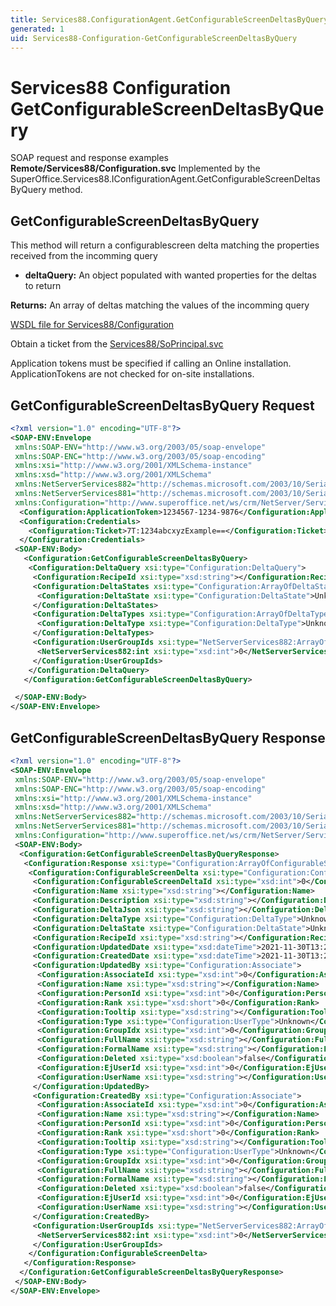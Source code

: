 ```yaml
---
title: Services88.ConfigurationAgent.GetConfigurableScreenDeltasByQuery SOAP
generated: 1
uid: Services88-Configuration-GetConfigurableScreenDeltasByQuery
---
```


# Services88 Configuration GetConfigurableScreenDeltasByQuery

SOAP request and response examples **Remote/Services88/Configuration.svc**
Implemented by the <see cref="M:SuperOffice.Services88.IConfigurationAgent.GetConfigurableScreenDeltasByQuery">SuperOffice.Services88.IConfigurationAgent.GetConfigurableScreenDeltasByQuery</see> method.

## GetConfigurableScreenDeltasByQuery

This method will return a configurablescreen delta matching the properties received from the incomming query

* **deltaQuery:** An object populated with wanted properties for the deltas to return

**Returns:** An array of deltas matching the values of the incomming query


[WSDL file for Services88/Configuration](../Services88-Configuration.md)

Obtain a ticket from the [Services88/SoPrincipal.svc](../SoPrincipal/index.md)

Application tokens must be specified if calling an Online installation. ApplicationTokens are not checked for on-site installations.

## GetConfigurableScreenDeltasByQuery Request

```xml
<?xml version="1.0" encoding="UTF-8"?>
<SOAP-ENV:Envelope
 xmlns:SOAP-ENV="http://www.w3.org/2003/05/soap-envelope"
 xmlns:SOAP-ENC="http://www.w3.org/2003/05/soap-encoding"
 xmlns:xsi="http://www.w3.org/2001/XMLSchema-instance"
 xmlns:xsd="http://www.w3.org/2001/XMLSchema"
 xmlns:NetServerServices882="http://schemas.microsoft.com/2003/10/Serialization/Arrays"
 xmlns:NetServerServices881="http://schemas.microsoft.com/2003/10/Serialization/"
 xmlns:Configuration="http://www.superoffice.net/ws/crm/NetServer/Services88">
  <Configuration:ApplicationToken>1234567-1234-9876</Configuration:ApplicationToken>
  <Configuration:Credentials>
    <Configuration:Ticket>7T:1234abcxyzExample==</Configuration:Ticket>
  </Configuration:Credentials>
 <SOAP-ENV:Body>
   <Configuration:GetConfigurableScreenDeltasByQuery>
    <Configuration:DeltaQuery xsi:type="Configuration:DeltaQuery">
     <Configuration:RecipeId xsi:type="xsd:string"></Configuration:RecipeId>
     <Configuration:DeltaStates xsi:type="Configuration:ArrayOfDeltaState">
      <Configuration:DeltaState xsi:type="Configuration:DeltaState">Unknown</Configuration:DeltaState>
     </Configuration:DeltaStates>
     <Configuration:DeltaTypes xsi:type="Configuration:ArrayOfDeltaType">
      <Configuration:DeltaType xsi:type="Configuration:DeltaType">Unknown</Configuration:DeltaType>
     </Configuration:DeltaTypes>
     <Configuration:UserGroupIds xsi:type="NetServerServices882:ArrayOfint">
      <NetServerServices882:int xsi:type="xsd:int">0</NetServerServices882:int>
     </Configuration:UserGroupIds>
    </Configuration:DeltaQuery>
   </Configuration:GetConfigurableScreenDeltasByQuery>

 </SOAP-ENV:Body>
</SOAP-ENV:Envelope>

```


## GetConfigurableScreenDeltasByQuery Response

```xml
<?xml version="1.0" encoding="UTF-8"?>
<SOAP-ENV:Envelope
 xmlns:SOAP-ENV="http://www.w3.org/2003/05/soap-envelope"
 xmlns:SOAP-ENC="http://www.w3.org/2003/05/soap-encoding"
 xmlns:xsi="http://www.w3.org/2001/XMLSchema-instance"
 xmlns:xsd="http://www.w3.org/2001/XMLSchema"
 xmlns:NetServerServices882="http://schemas.microsoft.com/2003/10/Serialization/Arrays"
 xmlns:NetServerServices881="http://schemas.microsoft.com/2003/10/Serialization/"
 xmlns:Configuration="http://www.superoffice.net/ws/crm/NetServer/Services88">
 <SOAP-ENV:Body>
  <Configuration:GetConfigurableScreenDeltasByQueryResponse>
   <Configuration:Response xsi:type="Configuration:ArrayOfConfigurableScreenDelta">
    <Configuration:ConfigurableScreenDelta xsi:type="Configuration:ConfigurableScreenDelta">
     <Configuration:ConfigurableScreenDeltaId xsi:type="xsd:int">0</Configuration:ConfigurableScreenDeltaId>
     <Configuration:Name xsi:type="xsd:string"></Configuration:Name>
     <Configuration:Description xsi:type="xsd:string"></Configuration:Description>
     <Configuration:DeltaJson xsi:type="xsd:string"></Configuration:DeltaJson>
     <Configuration:DeltaType xsi:type="Configuration:DeltaType">Unknown</Configuration:DeltaType>
     <Configuration:DeltaState xsi:type="Configuration:DeltaState">Unknown</Configuration:DeltaState>
     <Configuration:RecipeId xsi:type="xsd:string"></Configuration:RecipeId>
     <Configuration:UpdatedDate xsi:type="xsd:dateTime">2021-11-30T13:23:34Z</Configuration:UpdatedDate>
     <Configuration:CreatedDate xsi:type="xsd:dateTime">2021-11-30T13:23:34Z</Configuration:CreatedDate>
     <Configuration:UpdatedBy xsi:type="Configuration:Associate">
      <Configuration:AssociateId xsi:type="xsd:int">0</Configuration:AssociateId>
      <Configuration:Name xsi:type="xsd:string"></Configuration:Name>
      <Configuration:PersonId xsi:type="xsd:int">0</Configuration:PersonId>
      <Configuration:Rank xsi:type="xsd:short">0</Configuration:Rank>
      <Configuration:Tooltip xsi:type="xsd:string"></Configuration:Tooltip>
      <Configuration:Type xsi:type="Configuration:UserType">Unknown</Configuration:Type>
      <Configuration:GroupIdx xsi:type="xsd:int">0</Configuration:GroupIdx>
      <Configuration:FullName xsi:type="xsd:string"></Configuration:FullName>
      <Configuration:FormalName xsi:type="xsd:string"></Configuration:FormalName>
      <Configuration:Deleted xsi:type="xsd:boolean">false</Configuration:Deleted>
      <Configuration:EjUserId xsi:type="xsd:int">0</Configuration:EjUserId>
      <Configuration:UserName xsi:type="xsd:string"></Configuration:UserName>
     </Configuration:UpdatedBy>
     <Configuration:CreatedBy xsi:type="Configuration:Associate">
      <Configuration:AssociateId xsi:type="xsd:int">0</Configuration:AssociateId>
      <Configuration:Name xsi:type="xsd:string"></Configuration:Name>
      <Configuration:PersonId xsi:type="xsd:int">0</Configuration:PersonId>
      <Configuration:Rank xsi:type="xsd:short">0</Configuration:Rank>
      <Configuration:Tooltip xsi:type="xsd:string"></Configuration:Tooltip>
      <Configuration:Type xsi:type="Configuration:UserType">Unknown</Configuration:Type>
      <Configuration:GroupIdx xsi:type="xsd:int">0</Configuration:GroupIdx>
      <Configuration:FullName xsi:type="xsd:string"></Configuration:FullName>
      <Configuration:FormalName xsi:type="xsd:string"></Configuration:FormalName>
      <Configuration:Deleted xsi:type="xsd:boolean">false</Configuration:Deleted>
      <Configuration:EjUserId xsi:type="xsd:int">0</Configuration:EjUserId>
      <Configuration:UserName xsi:type="xsd:string"></Configuration:UserName>
     </Configuration:CreatedBy>
     <Configuration:UserGroupIds xsi:type="NetServerServices882:ArrayOfint">
      <NetServerServices882:int xsi:type="xsd:int">0</NetServerServices882:int>
     </Configuration:UserGroupIds>
    </Configuration:ConfigurableScreenDelta>
   </Configuration:Response>
  </Configuration:GetConfigurableScreenDeltasByQueryResponse>
 </SOAP-ENV:Body>
</SOAP-ENV:Envelope>

```

